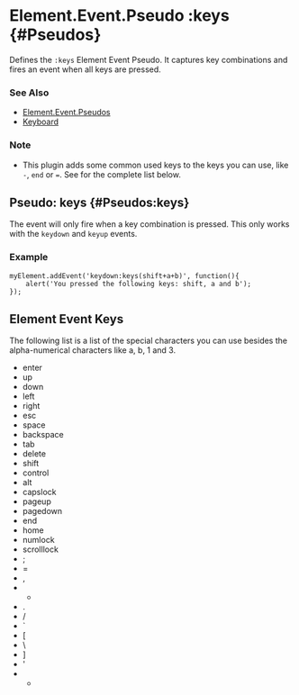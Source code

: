 Element.Event.Pseudo :keys {#Pseudos}
=====================================

Defines the `:keys` Element Event Pseudo. It captures key combinations and fires an event when all keys are pressed.

### See Also

- [Element.Event.Pseudos][]
- [Keyboard][]

### Note

- This plugin adds some common used keys to the keys you can use, like `-`, `end` or `=`. See for the complete list below.

Pseudo: keys {#Pseudos:keys}
----------------------------

The event will only fire when a key combination is pressed. This only works with the `keydown` and `keyup` events.

### Example

	myElement.addEvent('keydown:keys(shift+a+b)', function(){
		alert('You pressed the following keys: shift, a and b');
	});


Element Event Keys
------------------

The following list is a list of the special characters you can use besides the alpha-numerical characters like a, b, 1 and 3.

- enter
- up
- down
- left
- right
- esc
- space
- backspace
- tab
- delete
- shift
- control
- alt
- capslock
- pageup
- pagedown
- end
- home
- numlock
- scrolllock
- ;
- =
- ,
- -
- .
- /
- `
- [
- \
- ]
- '
- +


[Element.Event.Pseudos]: /more/Element/Element.Event.Pseudos
[Keyboard]: /more/Interface/Keyboard
